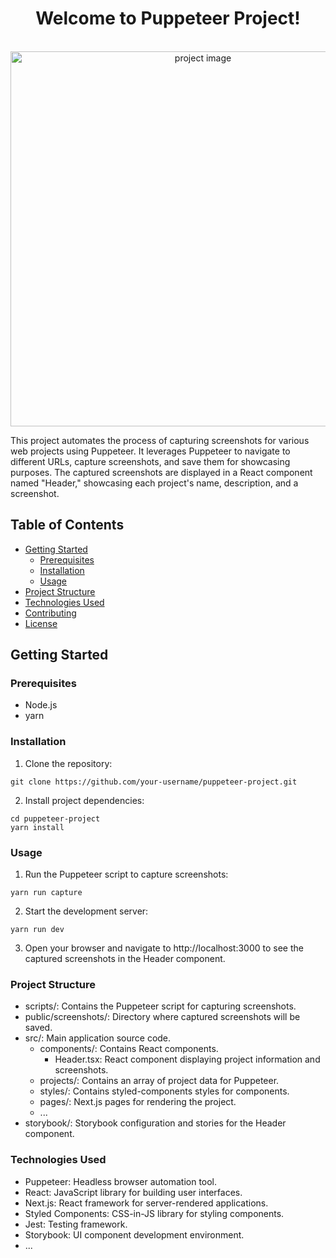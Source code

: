 <div align='center'>
  <h1 >Welcome to Puppeteer Project!</h1>
</div>

<br />

<div align='center'>

  <img src="./src/assets/puppeteer-project" alt='project image' width='600'  />
</div>

This project automates the process of capturing screenshots for various web projects using Puppeteer. It leverages Puppeteer to navigate to different URLs, capture screenshots, and save them for showcasing purposes. The captured screenshots are displayed in a React component named "Header," showcasing each project's name, description, and a screenshot.

## Table of Contents

- [Getting Started](#getting-started)
  - [Prerequisites](#prerequisites)
  - [Installation](#installation)
  - [Usage](#usage)
- [Project Structure](#project-structure)
- [Technologies Used](#technologies-used)
- [Contributing](#contributing)
- [License](#license)

## Getting Started

### Prerequisites

- Node.js
- yarn

### Installation

1. Clone the repository:

```
git clone https://github.com/your-username/puppeteer-project.git
```

2. Install project dependencies:

```
cd puppeteer-project
yarn install
```

### Usage

1.  Run the Puppeteer script to capture screenshots:

```
yarn run capture
```

2. Start the development server:

```
yarn run dev
```

3. Open your browser and navigate to http://localhost:3000 to see the captured screenshots in the Header component.

### Project Structure

- scripts/: Contains the Puppeteer script for capturing screenshots.
- public/screenshots/: Directory where captured screenshots will be saved.
- src/: Main application source code.
  - components/: Contains React components.
    - Header.tsx: React component displaying project information and screenshots.
  - projects/: Contains an array of project data for Puppeteer.
  - styles/: Contains styled-components styles for components.
  - pages/: Next.js pages for rendering the project.
  - ...
- storybook/: Storybook configuration and stories for the Header component.

### Technologies Used

- Puppeteer: Headless browser automation tool.
- React: JavaScript library for building user interfaces.
- Next.js: React framework for server-rendered applications.
- Styled Components: CSS-in-JS library for styling components.
- Jest: Testing framework.
- Storybook: UI component development environment.
- ...
